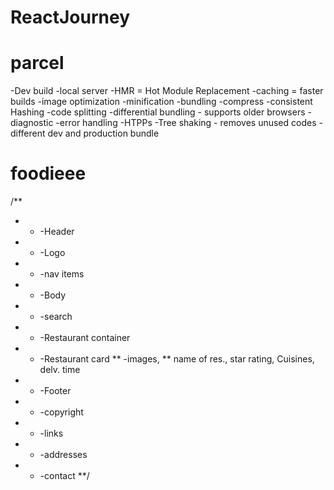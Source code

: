 # ReactJourney

# parcel

-Dev build
-local server
-HMR = Hot Module Replacement
-caching = faster builds
-image optimization
-minification
-bundling
-compress
-consistent Hashing
-code splitting
-differential bundling - supports older browsers
-diagnostic
-error handling
-HTPPs
-Tree shaking - removes unused codes
-different dev and production bundle

# foodieee

/\*\*

- - -Header
- - -Logo
- - -nav items
- - -Body
- - -search
- - -Restaurant container
- - -Restaurant card
    ** -images,
    ** name of res., star rating, Cuisines, delv. time
- - -Footer
- - -copyright
- - -links
- - -addresses
- - -contact
    \*\*/
